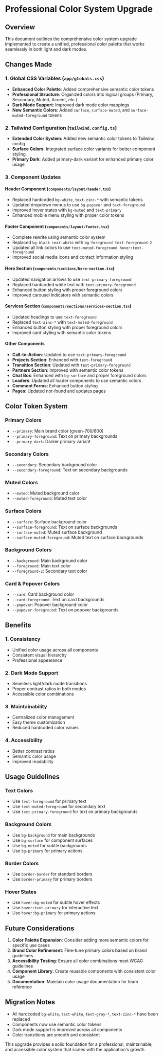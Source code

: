 # Professional Color System Upgrade

## Overview
This document outlines the comprehensive color system upgrade implemented to create a unified, professional color palette that works seamlessly in both light and dark modes.

## Changes Made

### 1. Global CSS Variables (`app/globals.css`)
- **Enhanced Color Palette**: Added comprehensive semantic color tokens
- **Professional Structure**: Organized colors into logical groups (Primary, Secondary, Muted, Accent, etc.)
- **Dark Mode Support**: Improved dark mode color mappings
- **New Semantic Colors**: Added `surface`, `surface-muted`, and `surface-muted-foreground` tokens

### 2. Tailwind Configuration (`tailwind.config.ts`)
- **Extended Color System**: Added new semantic color tokens to Tailwind config
- **Surface Colors**: Integrated surface color variants for better component styling
- **Primary Dark**: Added primary-dark variant for enhanced primary color usage

### 3. Component Updates

#### Header Component (`components/layout/header.tsx`)
- Replaced hardcoded `bg-white`, `text-zinc-*` with semantic tokens
- Updated dropdown menus to use `bg-popover` and `text-foreground`
- Improved hover states with `bg-muted` and `text-primary`
- Enhanced mobile menu styling with proper color tokens

#### Footer Component (`components/layout/footer.tsx`)
- Complete rewrite using semantic color system
- Replaced `bg-black text-white` with `bg-foreground text-foreground-2`
- Updated all link colors to use `text-muted-foreground hover:text-foreground`
- Improved social media icons and contact information styling

#### Hero Section (`components/sections/hero-section.tsx`)
- Updated navigation arrows to use `text-primary-foreground`
- Replaced hardcoded white text with `text-primary-foreground`
- Enhanced button styling with proper foreground colors
- Improved carousel indicators with semantic colors

#### Services Section (`components/sections/services-section.tsx`)
- Updated headings to use `text-foreground`
- Replaced `text-zinc-*` with `text-muted-foreground`
- Enhanced button styling with proper foreground colors
- Improved card styling with semantic color tokens

#### Other Components
- **Call-to-Action**: Updated to use `text-primary-foreground`
- **Projects Section**: Enhanced with `text-foreground`
- **Transition Section**: Updated with `text-primary-foreground`
- **Partners Section**: Improved with semantic color tokens
- **Chat Box**: Enhanced with `bg-surface` and proper foreground colors
- **Loaders**: Updated all loader components to use semantic colors
- **Comment Forms**: Enhanced button styling
- **Pages**: Updated not-found and updates pages

## Color Token System

### Primary Colors
- `--primary`: Main brand color (green-700/800)
- `--primary-foreground`: Text on primary backgrounds
- `--primary-dark`: Darker primary variant

### Secondary Colors
- `--secondary`: Secondary background color
- `--secondary-foreground`: Text on secondary backgrounds

### Muted Colors
- `--muted`: Muted background color
- `--muted-foreground`: Muted text color

### Surface Colors
- `--surface`: Surface background color
- `--surface-foreground`: Text on surface backgrounds
- `--surface-muted`: Muted surface background
- `--surface-muted-foreground`: Muted text on surface backgrounds

### Background Colors
- `--background`: Main background color
- `--foreground`: Main text color
- `--foreground-2`: Secondary text color

### Card & Popover Colors
- `--card`: Card background color
- `--card-foreground`: Text on card backgrounds
- `--popover`: Popover background color
- `--popover-foreground`: Text on popover backgrounds

## Benefits

### 1. Consistency
- Unified color usage across all components
- Consistent visual hierarchy
- Professional appearance

### 2. Dark Mode Support
- Seamless light/dark mode transitions
- Proper contrast ratios in both modes
- Accessible color combinations

### 3. Maintainability
- Centralized color management
- Easy theme customization
- Reduced hardcoded color values

### 4. Accessibility
- Better contrast ratios
- Semantic color usage
- Improved readability

## Usage Guidelines

### Text Colors
- Use `text-foreground` for primary text
- Use `text-muted-foreground` for secondary text
- Use `text-primary-foreground` for text on primary backgrounds

### Background Colors
- Use `bg-background` for main backgrounds
- Use `bg-surface` for component surfaces
- Use `bg-muted` for subtle backgrounds
- Use `bg-primary` for primary actions

### Border Colors
- Use `border-border` for standard borders
- Use `border-primary` for primary borders

### Hover States
- Use `hover:bg-muted` for subtle hover effects
- Use `hover:text-primary` for interactive text
- Use `hover:bg-primary` for primary actions

## Future Considerations

1. **Color Palette Expansion**: Consider adding more semantic colors for specific use cases
2. **Brand Color Refinement**: Fine-tune primary colors based on brand guidelines
3. **Accessibility Testing**: Ensure all color combinations meet WCAG guidelines
4. **Component Library**: Create reusable components with consistent color usage
5. **Documentation**: Maintain color usage documentation for team reference

## Migration Notes

- All hardcoded `bg-white`, `text-white`, `text-gray-*`, `text-zinc-*` have been replaced
- Components now use semantic color tokens
- Dark mode support is improved across all components
- Color transitions are smooth and consistent

This upgrade provides a solid foundation for a professional, maintainable, and accessible color system that scales with the application's growth. 